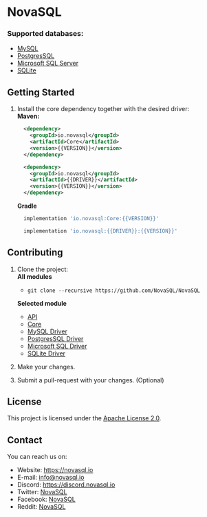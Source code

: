 # NovaSQL

### Supported databases:
- [MySQL](https://github.com/NovaSQL/MySQL-Driver)
- [PostgresSQL](https://github.com/NovaSQL/PostgresSQL-Driver)
- [Microsoft SQL Server](https://github.com/NovaSQL/MSSQL-Driver)
- [SQLite](https://github.com/NovaSQL/SQLite-Driver)

## Getting Started
1. Install the core dependency together with the desired driver:  
   **Maven:**
   ```xml
     <dependency>
       <groupId>io.novasql</groupId>
       <artifactId>Core</artifactId>
       <version>{{VERSION}}</version>
     </dependency>
   ```
   ```xml
     <dependency>
       <groupId>io.novasql</groupId>
       <artifactId>{{DRIVER}}</artifactId>
       <version>{{VERSION}}</version>
     </dependency>
   ```
   **Gradle**
   ```groovy
     implementation 'io.novasql:Core:{{VERSION}}'
   ```
   ```groovy
     implementation 'io.novasql:{{DRIVER}}:{{VERSION}}'
   ```

## Contributing
   1. Clone the project:  
      **All modules**  
      - `git clone --recursive https://github.com/NovaSQL/NovaSQL`
      
      **Selected module**
       - [API](https://github.com/NovaSQL/API)
       - [Core](https://github.com/NovaSQL/Core)
       - [MySQL Driver](https://github.com/NovaSQL/MySQL-Driver)
       - [PostgresSQL Driver](https://github.com/NovaSQL/PostresSQL-Driver)
       - [Microsoft SQL Driver](https://github.com/NovaSQL/MSSQL-Driver)
       - [SQLite Driver](https://github.com/NovaSQL/SQLite-Driver)
  2. Make your changes.
  3. Submit a pull-request with your changes. (Optional)

## License
This project is licensed under the [Apache License 2.0](https://github.com/NovaSQL/NovaSQL/LICENSE.md).

## Contact
You can reach us on:
- Website: https://novasql.io
- E-mail: info@novasql.io
- Discord: https://discord.novasql.io
- Twitter: [NovaSQL](https://twitter.com/NovaSQL)
- Facebook: [NovaSQL](https://facebook.com/NovaSQL)
- Reddit: [NovaSQL](https://reddit.com/r/NovaSQL)
